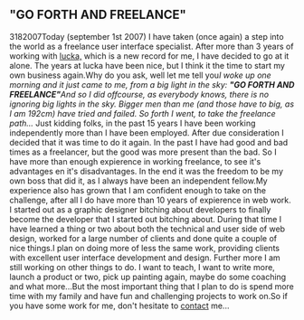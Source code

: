 <article><h2>"GO FORTH AND FREELANCE"</h2><time><span class="day">31</span><span class="month">8</span><span class="year">2007</span></time>Today (september 1st 2007) I have taken (once again) a step into the world as a freelance user interface specialist. After more than 3 years of working with <a href="http://www.lucka.nl/" title="lucka consultancy">lucka,</a> which is a new record for me, I have decided to go at it alone. The years at lucka have been nice, but I think it the time to start my own business again.Why do you ask, well let me tell you<!--more--><em>I woke up one morning and it just came to me, from a big light in the sky: </em><em><strong>"GO FORTH AND FREELANCE"</strong></em><em>And so I did offcourse, as everybody knows, there is no ignoring big lights in the sky. Bigger men than me (and those have to big, as I am 192cm) have tried and failed. So forth I went, to take the freelance path... </em>Just kidding folks, in the past 15 years I have been working independently more than I have been employed. After due consideration I decided that it was time to do it again. In the past I have had good and bad times as a freelancer, but the good was more present than the bad. So I have more than enough expierence in working freelance, to see it's advantages en it's disadvantages. In the end it was the freedom to be my own boss that did it, as I always have been an independent fellow.My experience also has grown that I am confident enough to take on the challenge, after all I do have more than 10 years of expierence in web work. I started out as a graphic designer bitching about developers to finally become the developer that I started out bitching about. During that time I have learned a thing or two about both the technical and user side of web design, worked for a large number of clients and done quite a couple of nice things.I plan on doing more of less the same work, providing clients with excellent user interface development and design. Further more I am still working on other things to do. I want to teach, I want to write more, launch a product or two, pick up painting again, maybe do some coaching and what more...But the most important thing that I plan to do is spend more time with my family and have fun and challenging projects to work on.So if you have some work for me, don't hesitate to <a href="http://www.wnas.nl/?page_id=305" title="contact page">contact</a> me...</article>